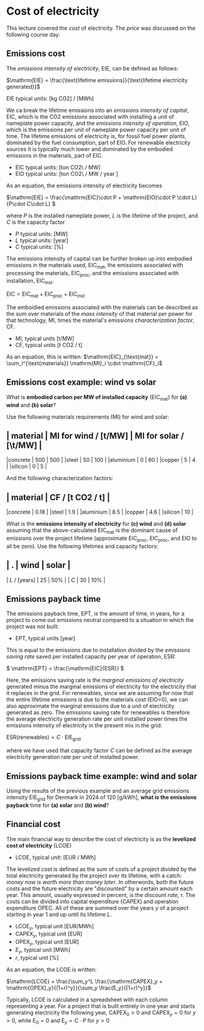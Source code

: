 Cost of electricity
===================

This lecture covered the *cost* of electricity. The *price* was discussed on the following course day.

Emissions cost
--------------

The _emissions intensity of electricity_, EIE, can be defined as follows:

$\mathrm{EIE} = \frac{\text{lifetime emissions}}{\text{lifetime electricity generated}}$

$\mathrm{EIE}$ typical units: \[kg CO2\] / \[MWh\]

We ca break the lifetime emissions into an _emissions intensity of capital_, EIC, which is the CO2 emissions associated with installing a unit of nameplate power capacity, and the _emissions intensity of operation_, EIO, which is the emissions per unit of nameplate power capacity per unit of time. The lifetime emissions of electricity is, for fossil fuel power plants, dominated by the fuel consumption, part of EIO. For renewable electricity sources it is typically much lower and dominated by the embodied emissions in the materials, part of EIC.

- $\mathrm{EIC}$ typical units: \[ton CO2\ / MW\]
- $\mathrm{EIO}$ typical units: \[ton CO2\ / MW / year \] 

As an equation, the emissions intensity of electricity becomes

$\mathrm{EIE} = \frac{\mathrm{EIC}\cdot P + \mathrm{EIO}\cdot P \cdot L}{P\cdot C\cdot L} $

where $P$ is the installed nameplate power, $L$ is the lifetime of the project, and $C$ is the capacity factor

- $P$ typical units: \[MW\]
- $L$ typical units: \[year\]
- $C$ typical units: \[%\]

The emissions intensity of capital can be further broken up into embodied emissions in the materials used, EIC$_{\text{mat}}$, the emissions associated with processing the materials, EIC$_{\text{proc}}$, and the emissions associated with installation, EIC$_{\text{inst}}$.

$\mathrm{EIC}= \mathrm{EIC}_{\text{mat}} + \mathrm{EIC}_{\text{proc}} + \mathrm{EIC}_{\text{inst}}$

The emboidied emissions associated with the materials can be described as the sum over materials of the _mass intensity_ of that material per power for that technology, MI, times the material's emissions _characterization factor_, CF.

- $\mathrm{MI}$, typical units \[t/MW\]
- $\mathrm{CF}$, typical units \[t CO2 / t\]

As an equation, this is written:
$\mathrm{EIC}_{\text{mat}} = \sum_i^{\text{materials}} \mathrm{MI}_i \cdot \mathrm{CF}_i$

Emissions cost example: wind vs solar
-------------------------------------

What is **embodied carbon per MW of installed capacity** ($\mathrm{EIC}_{\text{mat}}$) for **(a) wind** and **(b) solar**? 

Use the following materials requirements (MI) for wind and solar:

| material | MI for wind / \[t/MW\] | MI for solar / [\t/MW\] |
---------------------------------------------------------------
|concrete  | 500                    | 500                     |
|steel     | 50                     | 100                     |
|aluminium | 0                      | 60                      |
|copper    | 5                      | 4                       |
|silicon   | 0                      | 5                       |

And the following characterization factors:

| material | CF / \[t CO2 / t\] | 
---------------------------------
|concrete  | 0.18               |
|steel     | 1.9                |
|aluminium | 8.5                |
|copper    | 4.6                |
|silicon   | 10                 |

What is the **emissions intensity of electricity** for **(c) wind** and **(d) solar** assuming that the above-calculated $\mathrm{EIC}_{\text{mat}}$ is the dominant cause of emissions over the project lifetime (approximate $\mathrm{EIC}_{\text{proc}}$, $\mathrm{EIC}_{\text{proc}}$, and $\mathrm{EIO}$ to all be zero). Use the following lifetimes and capacity factors:

|       .        | wind | solar |
---------------------------------
| $L$ / \[years] | 25   | 50%   |
| $C$            | 30   | 10%   |

Emissions payback time
----------------------

The emissions payback time, $\mathrm{EPT}$, is the amount of time, in years, for a project to come out emissions neutral compared to a situation in which the project was not built.

- $\mathrm{EPT}$, typical units \[year\]

This is equal to the emissions due to installation divided by the _emissions saving rate_ saved per installed capacity per year of operation, ESR:

$ \mathrm{EPT} = \frac{\mathrm{EIC}{ESR}} $

Here, the emissions saving rate is the _marginal emissions of electricity_ generated minus the marginal emissions of electricity for the electricity that it replaces in the grid. For renewables, since we are assuming for now that the entire lifetime emissions is due to the materials cost (EIO=0), we can also approximate the marginal emissions due to a unit of electricity generated as zero. The emissions saving rate for renewables is therefore the average electricity generation rate per unit installed power times the emissions intensity of electricity in the present mix in the grid:

$\mathrm{ESR}(\text{renewables}) = C \cdot \mathrm{EIE}_{\text{grid}}$

where we have used that capacity factor $C$ can be defined as the average electricity generation rate per unit of installed power.



Emissions payback time example: wind and solar
----------------------------------------------

Using the results of the previous example and an average grid emissions intensity $\mathrm{EIE}_{\text{grid}}$ for Denmark in 2024 of 120 [g/kWh], **what is the emissions payback** time for **(a) solar** and **(b) wind**?


Financial cost
--------------
The main financial way to describe the cost of electricity is as the **levelized cost of electricity** (LCOE)

- LCOE, typical unit: \[EUR / MWh\]

The levelized cost is defined as the sum of costs of a project divided by the total electricity generated by the project over its lifetime, with a catch: _money now is worth more than money later_. In otherwords, both the future costs and the future electricity are "discounted" by a certain amount each year. This amount, usually expressed in percent, is the _discount rate_, r. The costs can be divided into capital expenditure ($\mathrm{CAPEX}$) and operation expenditure $\mathrm{OPEC}$. All of these are summed over the years $y$ of a project starting in year 1 and up until its lifetime $L$.

- $\mathrm{LCOE}_y$, typical unit \[EUR/MWh\]
- $\mathrm{CAPEX}_y$, typical unit \[EUR\]
- $\mathrm{OPEX}_y$, typical unit \[EUR\]
- $E_y$, typical unit \[MWh\]
- $r$, typical unit \[%\]

As an equation, the LCOE is written:

$\mathrm{LCOE} = \frac{\sum_y^L \frac{\mathrm{CAPEX}_y + \mathrm{OPEX}_y}{(1+r)^y}}{\sum_y \frac{E_y}{(1+r)^y}}$

Typically, LCOE is calculated in a spreadsheet with each column representing a year. For a project that is built entirely in one year and starts generating electricity the following year, $\mathrm{CAPEX}_0>0$ and $\mathrm{CAPEX}_y=0$ for $y>0$, while $\mathrm{E}_0=0$ and $\mathrm{E}_y=C \cdot P$ for $y>0$
